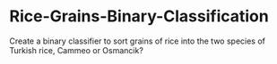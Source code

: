 # Rice-Grains-Binary-Classification
Create a binary classifier to sort grains of rice into the two species of Turkish rice, Cammeo or Osmancik?
